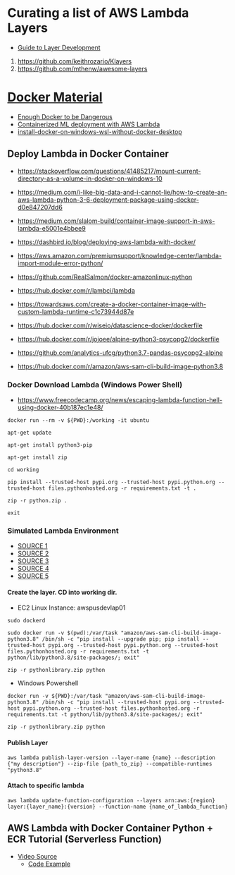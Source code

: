 # Curating a list of AWS Lambda Layers

- [Guide to Layer Development](https://docs.aws.amazon.com/lambda/latest/dg/configuration-layers.html)

1. https://github.com/keithrozario/Klayers
2. https://github.com/mthenw/awesome-layers


# [Docker Material](https://github.com/docker-library/python)

- [Enough Docker to be Dangerous](https://seankross.com/2017/09/17/Enough-Docker-to-be-Dangerous.html)
- [Containerized ML deployment with AWS Lambda](https://datatalks.club/blog/ml-deployment-lambda.html)
- [install-docker-on-windows-wsl-without-docker-desktop](https://dev.to/bowmanjd/install-docker-on-windows-wsl-without-docker-desktop-34m9)

## Deploy Lambda in Docker Container

- https://stackoverflow.com/questions/41485217/mount-current-directory-as-a-volume-in-docker-on-windows-10

- https://medium.com/i-like-big-data-and-i-cannot-lie/how-to-create-an-aws-lambda-python-3-6-deployment-package-using-docker-d0e847207dd6

- https://medium.com/slalom-build/container-image-support-in-aws-lambda-e5001e4bbee9

- https://dashbird.io/blog/deploying-aws-lambda-with-docker/

- https://aws.amazon.com/premiumsupport/knowledge-center/lambda-import-module-error-python/

- https://github.com/RealSalmon/docker-amazonlinux-python

- https://hub.docker.com/r/lambci/lambda

- https://towardsaws.com/create-a-docker-container-image-with-custom-lambda-runtime-c1c73944d87e

- https://hub.docker.com/r/wiseio/datascience-docker/dockerfile

- https://hub.docker.com/r/jojoee/alpine-python3-psycopg2/dockerfile

- https://github.com/analytics-ufcg/python3.7-pandas-psycopg2-alpine

- https://hub.docker.com/r/amazon/aws-sam-cli-build-image-python3.8

### Docker Download Lambda (Windows Power Shell)

- https://www.freecodecamp.org/news/escaping-lambda-function-hell-using-docker-40b187ec1e48/

```
docker run --rm -v ${PWD}:/working -it ubuntu

apt-get update 

apt-get install python3-pip 

apt-get install zip

cd working

pip install --trusted-host pypi.org --trusted-host pypi.python.org --trusted-host files.pythonhosted.org -r requirements.txt -t .

zip -r python.zip .

exit
```

### Simulated Lambda Environment

- [SOURCE 1](https://www.youtube.com/watch?v=1jWfZxf3JQ4)
- [SOURCE 2](https://aws.amazon.com/premiumsupport/knowledge-center/lambda-layer-simulated-docker/)
- [SOURCE 3](https://dev.to/matthewvielkind/creating-python-aws-lambda-layers-with-docker-4376)
- [SOURCE 4](https://datavizz.in/blog/serverless/2020/04/20/running-pandas-in-aws-lambda.html)
- [SOURCE 5](https://sixfeetup.com/blog/secrets-of-building-python-container-images-for-aws-lambda)

#### Create the layer. CD into working dir.

- EC2 Linux Instance: awspusdevlap01

```
sudo dockerd

sudo docker run -v $(pwd):/var/task "amazon/aws-sam-cli-build-image-python3.8" /bin/sh -c "pip install --upgrade pip; pip install --trusted-host pypi.org --trusted-host pypi.python.org --trusted-host files.pythonhosted.org -r requirements.txt -t python/lib/python3.8/site-packages/; exit"

zip -r pythonlibrary.zip python
```

- Windows Powershell

```
docker run -v ${PWD}:/var/task "amazon/aws-sam-cli-build-image-python3.8" /bin/sh -c "pip install --trusted-host pypi.org --trusted-host pypi.python.org --trusted-host files.pythonhosted.org -r requirements.txt -t python/lib/python3.8/site-packages/; exit"

zip -r pythonlibrary.zip python
```

#### Publish Layer

```
aws lambda publish-layer-version --layer-name {name} --description {"my description"} --zip-file {path_to_zip} --compatible-runtimes "python3.8"
```

#### Attach to specific lambda
```
aws lambda update-function-configuration --layers arn:aws:{region} layer:{layer_name}:{version} --function-name {name_of_lambda_function}
```

## AWS Lambda with Docker Container Python + ECR Tutorial (Serverless Function)

- [Video Source](https://www.youtube.com/watch?v=2VtuNOEw8S4)
	* [Code Example](https://github.com/soumilshah1995/PythonLambdaDockerECR)
